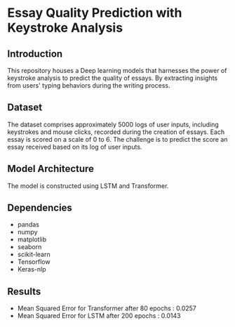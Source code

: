 # Essay Quality Prediction with Keystroke Analysis


## Introduction

This repository houses a Deep learning models that harnesses the power of keystroke analysis to predict the quality of essays. By extracting insights from users' typing behaviors during the writing process.

## Dataset 

The dataset comprises approximately 5000 logs of user inputs, including keystrokes and mouse clicks, recorded during the creation of essays. Each essay is scored on a scale of 0 to 6. The challenge is to predict the score an essay received based on its log of user inputs.


## Model Architecture 

The model is constructed using LSTM and Transformer.


## Dependencies 

- pandas
- numpy
- matplotlib
- seaborn
- scikit-learn
- Tensorflow
- Keras-nlp

## Results 

- Mean Squared Error for Transformer after 80 epochs : 0.0257
- Mean Squared Error for LSTM after 200 epochs :  0.0143

